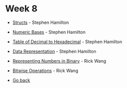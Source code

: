 # Week 8

- [Structs](structs.md) - Stephen Hamilton
- [Numeric Bases](numeric-bases.md) - Stephen Hamilton
- [Table of Decimal to Hexadecimal](decimal-to-hexadecimal-table.md) - Stephen Hamilton
- [Data Representation](data-representation.md) - Stephen Hamilton
- [Representing Numbers in Binary](why-2s-complement.md) - Rick Wang
- [Bitwise Operations](bit-wise-operations.md) - Rick Wang

- [Go back](../README.md)
